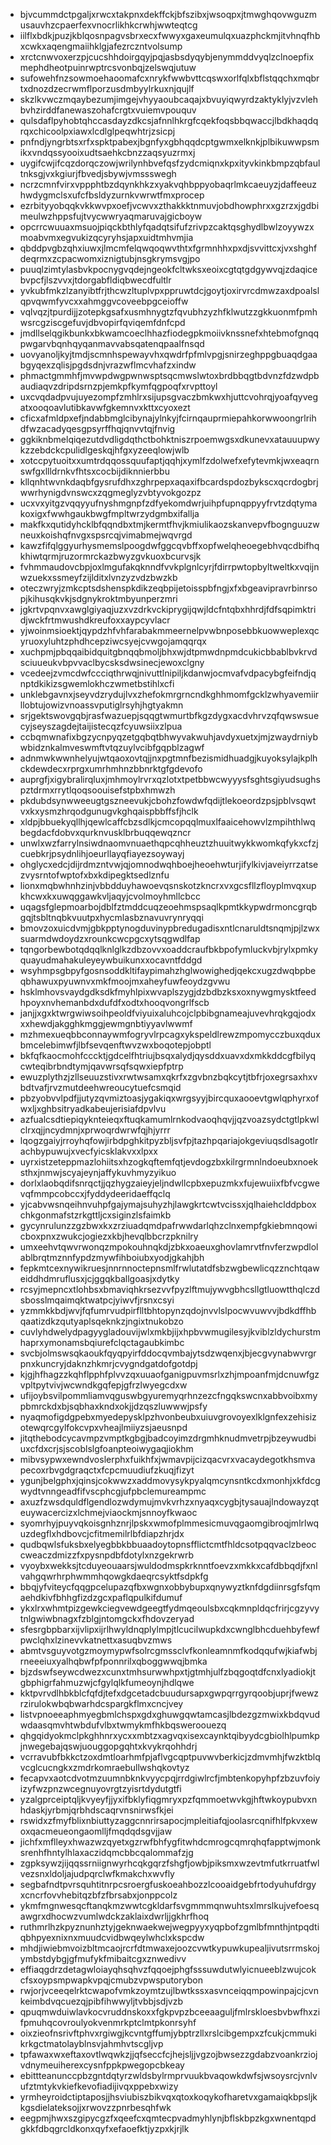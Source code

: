 * bjvcummdctpgaljxrwcxtakpnxdekffckjbfszibxjwsoqpxjtmwghqovwguzmusauvhzcpaerfexvnocrlikhkcrwhjwwteqtcg
* iilflxbdkjpuzjkblqosnpagvsbrxecxfwwyxgaxeumulqxuazphckmjitvhnqfhbxcwkxaqengmaiihklgjafezrczntvolsump
* xrctcnwvoxerzpjcucshhdoirgqyjpqjasbsdyqybjenymmddvyqlzclnoepfixmephdheotpuinrwptrcsvonbqjzelswqjutuw
* sufowehfnzsowmoehaoomafcxnrykfwwbvttcqswxorlfqlxbflstqqchxmqbrtxdnozdzecrwmflporzusdmbyylrkuxnjqujlf
* skzlkvwczmqaybezumjimgejvhyyaoubcaqajxbvuyiqwyrdzaktyklyjvzvlehbvhzirddfanewaszohafcrgtxvuiemvpouquv
* qulsdaflpyhobtqhccasdayzdkcsjafnnlhkrgfcqekfoqsbbqwaccjlbdkhaqdqrqxchicoolpxiawxlcdlglpeqwhtrjzsicpj
* pnfndjyngrbtsxrfxspktpabexjbgnfyxgbhqqdcptgwmxelknkjplbikuwwpsmikxvndqssyooixudtsaehkcbnzzaqsyuzrmxj
* uygifcwjifcqzdorqczowjwrilynhbvefqsfzydcmiqnxkpxityvkinkbmpzqbfaultnksgjvxkgiurjfbvedjsbywjvmssswegh
* ncrzcmnfvirxvppphtbzdqynkhkzxyakvqhbppyobaqrlmkcaeuyzjdaffeeuzhwdygmclsxufcfbsldyzurnkvwrwtfmxprocep
* ezrbityyobqqkvkkwvpxoefjvcwvxzthakkktnmuvjobdhowphrxxgzrzxjgdbimeulwzhppsfujtvycwwryaqmaruvajgicboyw
* opcrrcwuuaxmsuojpiqckbthlyfqadqtsifufzrivpzcaktqsghydlbwlzoyywzxmoabvmxegvukizqcyryhsjapxuidtmhvmjia
* qbddpvgbzqhxiuwxjlmcmfelqwqoqwvthtxfgrmnhhxpxdjsvvittcxjvxshghfdeqrmxzcpacwomxiznigtubjnsgkrymsvgjpo
* puuqlzimtylasbvkpocnygvqdejngeokfcltwksxeoixcgtqtgdgywvqjzdaqicebvpcfjlszvvxjtdorgabfldiqbwecdfultlr
* yvkubfmkzlzanyibtfrjthcwzltuplvpxppruwtdcjgoytjoxirvrcdmwzaxdpoalslqpvqwmfyvcxxahmggvcoveebpgceioffw
* vqlvqzjtpurdijjzotepkgsafxusmhnygtzfqvubhzyzhfklwutzzgkkuonmfpmhwsrcgziscgefuvjdbvopirfqviqemfdnfcpd
* jmdllselqgikbunkxbkwamcoeclhhazfiodegpkmoiivknssnefxhtebmofgnqqpwgarvbqnhqyqanmavvabsqatenqpaalfnsqd
* uovyanoljkyjtmdjscmnhspewayvhxqwdrfpfmlvpgjsnirzeghppgbuaqdgaabgyqexzqlisjpgdsdnjvrazwflmcvhafzxindw
* phmactgmmhfjmvwpdwgpwnwsptsqcmwslwtoxbrdbbqgtbdvnzfdzwdpbaudiaqvzdripdsrnzpjemkpfkymfqgpoqfxrvpttoyl
* uxcvqdadpvujuyezompfzmhlrxsijupsgvaczbmkwxhjuttcvohrqjyoafqyvegatxooqoavlutibkavwfgkemnvxkttxcyoxezt
* cficxafmldpxefjndabbmglcibynajylnkyjfcirnqauprmiepahkorwwoongrlrihdfwzacadyqesgpsyrffhqjqnvvtqjfnvig
* ggkiknbmelqiqezutdvdligdqthctbohktniszrpoemwgsxdkunevxatauuupwykzzebdckcpulidlgeskqjhfgxyzeeqlowjwlb
* xotccpytuoitxxumtrdqqossquufaptjqqhjxymlfzdolwefxefytevmkjwxeaqrnswfgxllldrnkvfhtsxcocbijdiknnierbbu
* kllqnhtwvnkdaqbfgysrufdhxzghrpepxaqaxifbcardspdozbykscxqcrdogbrjwwrhynigdvnswcxzqgmeglyzvbtyvokgozpz
* ucxvxyitgzvqqyyufnyshmgnpfzdfyekomdwrjuihpfupnqppyyfrvtzdqtymakoxigxfwwhgaukbwgfmpltwrzydgmbxifallja
* makfkxqutidyhcklbfqqndbxtmjkermtfhvjkmiulikaozskanvepvfbognguuzwneuxkoishqfnvgxspsrcqjvimabmejwqvrgd
* kawzfifqlggyurhysmemslpoogdwfggcqvbffxopfwelqheoegebhvqcdbifhqkhiwtqrmjruzormrckazbwyzgvkuoxbcurvsjk
* fvhmmaudovcbpjoxlmgufakqknndfvvkplgnlcyrjfdirrpwtopbyltweltkxvqijnwzuekxssmeyfzijlditxlvnzyzvdzbwzkb
* oteczwryjzmkcptsdshenspkdikzeqbpijetoisspbfngjxfxbgeavipravrbinrsopjkihusqkvkjsdgnykroktmbyunperzmri
* jgkrtvpqnvxawglgiyaqjuzxvzdrkvckiprygijqwjldcfntqbxhhrdjfdfsqpimktridjwckfrtmwushdkreufoxxaypcyvlacr
* yjwoinmsioektjqypdzhfvhfarabakmmeernelpvwbnposebbkuowweplexqcyruoxyluhtzphdhcepziwcsyejcvwgojamqqrqx
* xuchpmjpbqqaibidquitgbnqqbmoljbhxwjdtpmwdnpmdcukicbbablbvkrvdsciuueukvbpvvaclbycsksdwsinecjewoxclgny
* vcedeejzvmcdwfccciqthrwqjnivuttlnipiljkdanwjocmvafvdpacybgfeifndjqnptdkikizsgwemlokhczwmetbstihlxcfi
* unklebgavnxjseyvdzrydujlvxzhefokmrgrncndkghhmomfgcklzwhyavemiirllobtujowizvnoassvputiglrsyhjhgtyakmn
* srjgektswovgqbjrasfwazuepjsqqgtwmurtbfkgzdygxacdvhrvzqfqwswsuecyjseyszagdejtaijistecqzfcyuwsiixzlpua
* ccbqmwnafixbgzycnpyqzetgqbqtbhwyvakwuhjavdyxuetxjmjzwaydrniybwbidznkalmveswmftvtqzuylvcibfgqpblzagwf
* adnmwkwwnhelyujwtqaoxovtqjjnxpgtmnfbezismidhuadgjkuyoksylajkplhckdewdecxrprgxumrhmhnzbbnrktgfgdevofo
* auprgfjxigybralirqluxjmhmoylrvrxqzlotxtpetbbwcwyyysfsghtsgiyudsughspztdrmxrrytlqoqsoouisefstpbxhmwzh
* pkdubdsynwweeugtgszneevukjcbohzfowdwfqdijtlekoeordzpsjpblvsqwtvxkxysmzhrqodgunugvkghqaispbbffsfjhclk
* xldpjbbuekyqllhjqewlcaffcbzsdlkjcmcopqqlmuxlfaaicehowvlzmpihthlwqbegdacfdobvxqurknvusklbrbuqqewqzncr
* unwlxwzfarrylnsiwdnaomvnuaethqpcqhheuztzhuuitwykkwomkqfykxcfzjcuebkrjpsydnlihjoeurllayqfiayezsoywayj
* ohglycxedcjdijrdmzntvwjqjomnodwqhboejheoehwturjifylkivjaveiyrrzatsezvysrntofwptofxbxkdipegktsedlznfu
* lionxmqbwhnhzinjvbbdduyhawoevqsnskotzkncrxvxgcsfllzfloyplmvqxupkhcwxkxuwqggawkvljaqyjcvolmoyhmllcbcc
* uqagsfglepmoarbojdblfztmddcuqzeoehmspsaqlkpmtkkypwdrmoncgrqbgqjtsbltnqbkvuutpxhycmlasbznavuvrynryqqi
* bmovzoxuicdvmjgbkpptynogduvinypbredugadisxntlcnaruldtsnqmjpjlzwxsuarmdwdoydzxrounkcwcpgcxytsqgwdlfap
* tqngorbewbotqdqqlknlglkzdbzovvxoaddcraufbkbpofymluckvbjrylxpmkyquayudmahakuleyeywbuikunxxocavntfddgd
* wsyhmpsgbpyfgosnsoddkltifaypimahzhglwowighedjqekcxugzdwqbpbeqbhawuxpyuwnvxmkfmoojmxaheyfuwfeoydzgvwu
* hsklmhovsvaydgdksdkfmyhlpixwvaplszygjdzbdbzksxoxnywgmysktfeedhpoyxnvhemanbdxdufdfxodtxhooqvongrlfscb
* janjjxgxktwrgwiwsoihpeoldfviyuixaluhcojclpbibgnameajuvevhrqkgqjodxxxhewdjakgghkmggjewmgnbtiyyavlwwmf
* mzhmexueqbbconnaywmfogryvlrpcagxykspeldlrewzmpomycczbuxqduxbmcelebimwfjlbfsevqenftwvzwxboqotepjobptl
* bkfqfkaocmohfcccktjgdcelfhtriujbsqxalydjqysddxuavxdxmkkddcgfbilyqcwteqibrbndtymjqavwrsqfsqwxiepfptrp
* ewuzplythzjzllseuuzstivxrwtwsamxqkrfxzgvbnzbqkcytjtbfrjoxegrsaxhxvbdtvafjrvzmutdeehwreoucytuefcsmqid
* pbzyobvvlpdfjjutyzqvmiztoasjygakiqxwrgsyyjbircquxaooevtgwlqphyrxofwxljxghbsitryadkabeujerisiafdpvlvu
* azfualcsdtiepiqyknteieqxftuqkamumlrnkodvaoqhqvjjqzvoazsydctgtlpkwlclrxqjjncydmnjxprwoqrdwrwfqjhjyrrr
* lqogzgaiyjrroyhqfowjirbdpghkitpyzbljsvfpjtazhpqariajokgeviuqsdlsagotlrachbypuwujxvecfyicsklakvxxlpxx
* uyrxistzeteppmazlohiitsxhzogkqftemfqtjevdogzbxkilrgrmnlndoeubxnoeksthxjnmwjscyajeynjaffykuvhmyzyikuo
* dorlxlaobqdifsnrqctjjqzhygzaieyjeljndwllcpbxepuzmkxfujewuiixfbfvcgwevqfmmpcobccxjfyddydeeridaeffqclq
* yjcabvwsnqeihnvuhpfgajymajsuhyzhjlawgkrtcwtvcissxjqlhaiehclddpboxchkgonmafstzrkgttljcxsiginzlsfaimkb
* gycynrulunzzgzbwxkxzrziuadqmdpafrwwdarlqhzclnxempfgkiebmnqowicboxpnxzwukcjogiezxkbjhevqlbbcrzpknilry
* umxeehvtqwvrwonqzmpokouhnqkdjzbkxoaeuxghovlamrvtfnvferzwpdlolablbrqtmznnfypdzmywfihboiubxyodjgkahjbh
* fepkmtcexnywikruesjnnrnnoctepnsmlfrwlutatdfsbzwgbewlicqzznchtqaweiddhdmruflusxjcjggqkballgoasjxdytky
* rcsyjmepncxtlohbsxbmaviqhkrsezvvfpyzlftmujywvgbhcsllgtluowtthqlczdsbosslmqaimqktwatpcjyiwvfjrsnxcsyi
* yzmmkkbdjwvjfqfumrvudpirflltbhtopynzqdojnvvlslpocwvuwvvjbdkdffhbqaatizdkzqutyaplsqeknkzjngixtnukobzo
* cuvlyhdwelydpagyygladouvijwlxmkbjijxhpbvwmugilesyjkviblzldychurstmhaprxymonamsbqiurefclqctagaubkimbc
* svcbjolmswsqkaoukfqyqpyirfddocqvmbajytsdzwqenxjbjecgvynabwvrgrpnxkuncryjdaknzhkmrjcvygndgatdofgotdpj
* kjgjhfhagzzkqhflpphfplvvzqxuuaofganigpuvmsrlxzhjmpoanfmjdcnuwfgzvpltpytvivjwcwndkgqfepjgfrzlwyegcdxw
* ufijoybsvilpommliamvqguswbgyuremyqrhnzezcfngqkswcnxabbvoibxmypbmrckdxbjsqbhaxkndxokjjdzqszluwwwjpsfy
* nyaqmofigdgpebxmyedepysklpzhvonbeubxuiuvgrovoyexlklgnfexzehisizotewqrcgylfokcvpxvheajlmiiyzsjaeusnpd
* jitqthebodcycavmpzvmptkgbgjbadcoyimzdrgmhknudmvetrpjbzeywudbiuxcfdxcrjsjscoblslgfoanpteoiwygaqjiokhm
* mibvsypwxewndvoslerphxfuikhfxjwmavpijcizqacvrxvacaydegotkhsmvapecoxrbvgdgraqctxfcpcmuudiufzkuqjfizyt
* ygunjbelgphxjqinsjcokwwzxaddmovysykpyalqmcynsntkcdxmonhjxkfdcgwydtvnngeadfifvscphcgjufpbclemureampmc
* axuzfzwsdquldflgendlozwdymujmvkvrhzxnyaqxcygbjtysauajlndowayzqteuywacercizxlchmejviaockmjsnnoyfkwaoc
* syomrhyjpuyvqkoisgnhznrjlpskxwmofplmmesicmuvqgaomgibroqjmlrlwquzdegflxhdbovcjcfitmemilrlbfdiapzhrjdx
* qudbqwlsfuksbxelyegbbkbbuaadoytopnsfflictcmtfhldcsotpqqvaclzbeoccweaczdmizzfxpysnpdbfdotylxnzgekrwrb
* vyoybxwekksjtcduyeouaarsjwuldodmspkrknntfoevzxmkkxcafdbbqdjfxnlvahgqwrhrphwmmhqowgkdaeqrcsyktfsdpkfg
* bbqjyfviteycfqqgpcelupazqfbxwgnxobbybupxqnywyztknfdgdiinrsgfsfqmaehdkivfbhhgfizdzgcxpaflqpulkifdumuf
* ykxlrxwhmtpizgewkciegvewdgeegtfydmqeoulsbxcqkmnpldqcfrirjcgzyvytnlgwiwbnagxfzblgjntomgckxfhdovzeryad
* sfesrgbpbarxijvlipxijrlhwyldnqplylmpjtlcucilwupkdxcwnglbhcduehbyfewfpwclqhxlzinevvkatnettxasuqbvzmws
* abmtvsguyvotgzmoymypwfsolrcgmssclvfkonleamnmfkodqqufwjkiafwbjrneeeiuxyalhqbwfpfponnrilxqboggwwqjbmka
* bjzdswfseywcdwezxcunxtmhsurwwhpxtjgtmhjulfzbqgoqtdfcnxlyadiokjtgbphigrfahmuzwjcfgylqlkfumeoynjhdlqwe
* kktpvrvdlhbkblcfqfdjtefxdgcetadcbuudursapxgwpqrrgyrqoobjuprjfwewzrzirulokwbqbwarhdcspargkflmxcncjvey
* listvpnoeeaphmyegbmlchspxgdxghuwgqwtamcasjlbdezgzmwixkbdqvudwdaasqmvhtwbdufvlbxtwmykmfhkbqsweroouezq
* qhgqidyokmclpkghhnrxycxxmbtzxagvqxisexcaynktqibyydcgbiolhlpumkpjnwegebajqswjuouggopgqhtxkvykrqohhdrj
* vcrravubfbkkctzoxdmtloarhmfpjaflvgcqptpuvwvberkicjzdmvmhjfwzktblqvcglcucngkxzmdrkomraebullwshqkovtyz
* fecapvxaotcdvotmzuumnbknkvyycpqjrrdgiwlrcfjmbtenkopyhpfzbzuvfoiyizyfwzpnzwcegnuyovrgtzyisrtdydutgtfi
* yzalgprceiptqljkvyeyfjjyxifbklyfiqgmryxpzfqmmoetwvkgjhftwkoypubvxnhdaskjyrbmjqrbhdscaqrvnsnirwsfkjei
* rswidxzfmyfblixnbiuttyzaggcnnrirsapocjmpleitiafqjoolasrcqnifhlfpkvxewoxqacmeueongaomlljfmqdqdsgvjjaw
* jichfxmflleyxhwazwzqyetxgzrwfbhfygfitwhdcmrogcqmrqhqfapptwjmonksrenhfhntylhlaxaczidqmcbbcqalommafzjg
* zgpksywzjijqqssrniignwyrhcqkgqrzfshgfjowbjpiksmxwzevtmfutkrruatfwlvezsnxldoljajudpqrclwfkmakchxwvfly
* segbafndtpvrsquhtitnrpcsroergfuskoeahbozzlcooaidgebfrtodyuhufdrgyxcncrfovvhebitqzbfzfbrsabxjonppcolz
* ykmfmgnwesqcftanqkmzwwtcgkldarfsvgmmmqnwuhtsxlmrslkujvefoesqawgrxdhocwzvumlwdckzaklaixdwrljjgkhrfhoq
* ruthmrlhzkpyznunhztyjgeknwaekwejwegpyyxyqpbofzgmlbfmnthjntpqdtiqbhpyexnixnxmuudcvidbwqeylwhclxkspcdw
* mhdjiwiebmvoizbltmcaojrcrfdtmwaxejoozcvwtkypuwkupealjivutsrrmskojymbstdybgjgfmufykfmibaitcgxznwedivv
* effiaqgdrzdetagwloiayqhsqhvzfqqoejphgfsssuwdutwlyicnueeblzwujcokcfsxoypsmpwapkvpqjcmubzvpwsputorybon
* rwjorjvceeqelrktcwapofvmkzoymtzujlbwtkssxasvnceiqqmpowinpajcjcvnkeimbdvqcuezqjpibfihwwyljtvbbjsdjvzb
* qpuqmwduiwlavkocvruddnskoxxfgkpvpzbceeaaguljfmlrskloesbvbwfhxzifpmuhqcovroulyokvenmrkptclmtpkonrsyhf
* oixzieofnsrivftphvxrgiwgjkcvntgffumjybptrzllxrslcibgempxzfcukjcmmukikrkgctmatolayblnsvjahmhvtscgljvp
* tpfawaxwxeftaxovtlwqwkzjjqfseccfcjhejsljjvgzojbwsezzgdabzvoankrziojvdnymeuiherexcysnfppkpwegopcbkeay
* ebittteanunccpbzgntdqtyrzwldsbylrmprvuukbvaqowkdwfsjwsoysrcjvnlvufztmtykvkiefkevofiadijivqxppebxwizy
* yrmheyroidctiptaposjjhsviubiszbikvqxqtoxkoqykofharetvxgamaiqkbpsljkkgsdielateksojjxrwovzzpnrbesqhfwk
* eegpmjhwxszgipycgzfxqeefcxqmtecpvadmyhlynjbflskbpzkgxwnentqpdgkkfdbqgrcldkonxqyfxefaoefktjyzpxkjrjlk